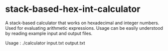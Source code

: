 # stack-based-hex-int-calculator

A stack-based calculator that works on hexadecimal and integer numbers. Used for evaluating arithmetic expressions.
Usage can be easily understood by reading example input and output files.

Usage : ./calculator input.txt output.txt
